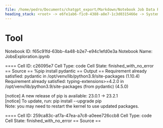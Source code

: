 ```yaml
---
file: /home/pedro/Documents/chatgpt_export/Markdown/Notebook Job Data Retrieval.md
heading_stack: <root> -> e6fe1ab6-f1c0-4388-a8e7-1c3d0315466e -> System -> 24b915fb-e8ff-4102-a875-7f7ea2e2a439 -> System -> aaa2b941-2299-4711-b7fd-52b2da380ed6 -> User -> 6b4fac93-b94a-4f43-82b6-a7a4868044f3 -> Assistant -> c63832c2-df1d-4483-aa9f-ab7e910c8f16 -> Tool -> generated by datamodel-codegen: -> filename:  hn_jobs.json -> timestamp: 2023-09-25T20:22:55+00:00 -> 7b502702-4ce6-40b4-a0ef-439d804f78d0 -> Assistant -> aaa2543c-cd16-4a49-a6dd-36e85c82c60d -> User -> e4e1553a-f7a4-423f-9b5e-134aa2af861c -> Assistant -> 1ca395da-d1b3-4508-8161-5abf783be70e -> Tool -> generated by datamodel-codegen: -> filename:  hn_jobs.json -> timestamp: 2023-09-25T20:22:55+00:00 -> Show a random company -> 5d3bf0ba-b6ce-43f7-a5ca-3fb27a031604 -> Assistant -> aaa20425-66a2-4835-8049-deec7f8467e5 -> User -> 8b440c17-4bdf-495b-b2ae-dc5e8dd7d533 -> Assistant -> 9109e1e2-41f1-493c-b9fa-e314ed35a8ff -> Tool -> generated by datamodel-codegen: -> filename:  hn_jobs.json -> timestamp: 2023-09-25T20:22:55+00:00 -> Show a random company -> 4e987c7e-6f39-476e-ad69-a6cf0713e1ed -> Assistant -> aaa27db9-6747-43da-8090-16c8aa422c6e -> User -> b15cc185-bd79-4692-9c5e-7a893c810569 -> Assistant -> 97ca0ab7-bc48-4897-9931-1d973fd70e02 -> Tool
---
```

# Tool

Notebook ID: f65c91fd-63bb-4a48-b2e7-e94c1efd0e3a
Notebook Name: JobsExploration.ipynb

==== Cell ID: c26095e7
Cell Type: code
Cell State: finished_with_no_error
== Source ==
%pip install pydantic
== Output ==
Requirement already satisfied: pydantic in /opt/venv/lib/python3.9/site-packages (1.10.4)                               
Requirement already satisfied: typing-extensions>=4.2.0 in /opt/venv/lib/python3.9/site-packages (from pydantic) (4.5.0)
                                                                                                                        
[notice] A new release of pip is available: 23.0.1 -> 23.2.1                                                            
[notice] To update, run: pip install --upgrade pip                                                                      
Note: you may need to restart the kernel to use updated packages.

==== Cell ID: 259ca83c-af7a-47ea-a7c8-a0eee726ccb8
Cell Type: code
Cell State: finished_with_no_error
== Source ==
